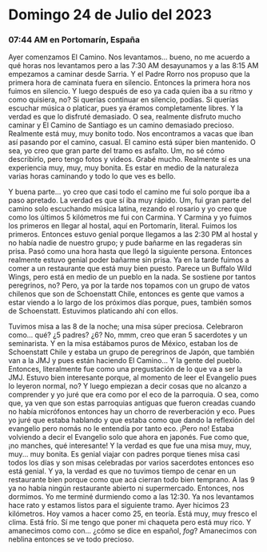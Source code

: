 # Domingo 24 de Julio del 2023
### 07:44 AM en Portomarín, España

Ayer comenzamos El Camino. Nos levantamos... bueno, no me acuerdo a qué horas nos levantamos pero a las 7:30 AM desayunamos y a las 8:15 AM empezamos a caminar desde Sarria. Y el Padre Rorro nos propuso que la primera hora de caminata fuera en silencio. Entonces la primera hora nos fuimos en silencio. Y luego después de eso ya cada quien iba a su ritmo y como quisiera, no? Si querías continuar en silencio, podías. Si querías escuchar música o platicar, pues ya éramos completamente libres. Y la verdad es que lo disfruté demasiado. O sea, realmente disfruto mucho caminar y El Camino de Santiago es un camino demasiado precioso. Realmente está muy, muy bonito todo. Nos encontramos a vacas que iban así pasando por el camino, casual. El camino está súper bien mantenido. O sea, yo creo que gran parte del tramo es asfalto. Um, no sé cómo describirlo, pero tengo fotos y videos. Grabé mucho. Realmente sí es una experiencia muy, muy, muy bonita. Es estar en medio de la naturaleza varias horas caminando y todo lo que ves es bello.

Y buena parte... yo creo que casi todo el camino me fui solo porque iba a paso apretado. La verdad es que sí iba muy rápido. Um, fui gran parte del camino solo escuchando música latina, rezando el rosario y yo creo que como los últimos 5 kilómetros me fui con Carmina. Y Carmina y yo fuimos los primeros en llegar al hostal, aquí en Portomarín, literal. Fuimos los primeros. Entonces estuvo genial porque llegamos a las 2:30 PM al hostal y no había nadie de nuestro grupo; y pude bañarme en las regaderas sin prisa. Pasó como una hora hasta que llegó la siguiente persona. Entonces realmente estuvo genial poder bañarme sin prisa. Ya en la tarde fuimos a comer a un restaurante que está muy bien puesto. Parece un Buffalo Wild Wings, pero está en medio de un pueblo en la nada. Se sostiene por tantos peregrinos, no? Pero, ya por la tarde nos topamos con un grupo de vatos chilenos que son de Schoenstatt Chile, entonces es gente que vamos a estar viendo a lo largo de los próximos días porque, pues, también somos de Schoenstatt. Estuvimos platicando ahí con ellos.

Tuvimos misa a las 8 de la noche; una misa súper preciosa. Celebraron como... qué? ¿5 padres? ¿6? No, mmm, creo que eran 5 sacerdotes y un seminarista. Y en la misa estábamos puros de México, estaban los de Schoenstatt Chile y estaba un grupo de peregrinos de Japón, que también van a la JMJ y pues están haciendo El Camino... Y la gente del pueblo. Entonces, literalmente fue como una pregustación de lo que va a ser la JMJ. Estuvo bien interesante porque, al momento de leer el Evangelio pues lo leyeron normal, no? Y luego empiezan a decir cosas que no alcanzo a comprender y yo juré que era como por el eco de la parroquia. O sea, como que, ya ven que son estas parroquias antiguas que fueron creadas cuando no había micrófonos entonces hay un chorro de reverberación y eco. Pues yo juré que estaba hablando y que estaba como que dando la reflexión del evangelio pero nomás no le entendía por tanto eco. ¡Pero no! Estaba volviendo a decir el Evangelio solo que ahora en japonés. Fue como que, ¡no manches, qué interesante! Y la verdad es que fue una misa muy, muy, muy... muy bonita. Es genial viajar con padres porque tienes misa casi todos los días y son misas celebradas por varios sacerdotes entonces eso está genial. Y ya, la verdad es que no tuvimos tiempo de cenar en un restaurante bien porque como que acá cierran todo bien temprano. A las 9 ya no había ningún restaurante abierto ni supermercado. Entonces, nos dormimos. Yo me terminé durmiendo como a las 12:30. Ya nos levantamos hace rato y estamos listos para el siguiente tramo. Ayer hicimos 23 kilómetros. Hoy vamos a hacer como 25, en teoría. Está muy, muy fresco el clima. Está frío. Sí me tengo que poner mi chaqueta pero está muy rico. Y amanecimos como con... ¿cómo se dice en español, *fog*? Amanecimos con neblina entonces se ve todo precioso.
